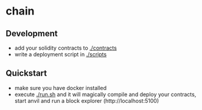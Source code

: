 # chain

## Development
- add your solidity contracts to [./contracts](./contracts)
- write a deployment script in [./scripts](./scripts)

## Quickstart
- make sure you have docker installed
- execute [./run.sh](./run.sh) and it will magically compile and deploy your contracts, start anvil and run a block explorer (http://localhost:5100)